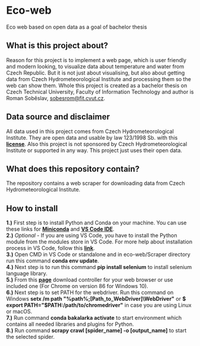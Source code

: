 # Eco-web
Eco web based on open data as a goal of bachelor thesis

## What is this project about?

Reason for this project is to implement a web page, which is user friendly and modern looking, to visualize data about temperature and water from Czech Republic.
But it is not just about visualising, but also about getting data from Czech Hydrometeorological Institute and processing them so the web can show them. Whole this project
is created as a bachelor thesis on Czech Technical University, Faculty of Information Technology and author is Roman Soběslav, <sobesrom@fit.cvut.cz>.

## Data source and disclaimer

All data used in this project comes from Czech Hydrometeorological Institute. They are open data and usable by law 123/1998 Sb. 
with this **[license](http://portal.chmi.cz/files/portal/docs/meteo/ok/denni_data/Podminky_uziti_udaju.pdf)**. Also this project is not sponsored by 
Czech Hydrometeorological Institute or supported in any way. This project just uses their open data.

## What does this repository contain?

The repository contains a web scraper for downloading data from Czech Hydrometeorological Institute.

## How to install
**1.)** First step is to install Python and Conda on your machine. You can use these links for **[Miniconda](https://docs.conda.io/en/latest/miniconda.html)** 
and **[VS Code IDE](https://code.visualstudio.com/)**.\
**2.)** *Optional* - If you are using VS Code, you have to install the Python module from the modules store in VS Code. For more help about installation process in VS Code,
follow this **[link](https://code.visualstudio.com/docs/python/python-tutorial)**.\
**3.)** Open CMD in VS Code or standalone and in eco-web/Scraper directory run this command **conda env update**.\
**4.)** Next step is to run this command **pip install selenium** to install selenium language library.\
**5.)** From this **[page](https://www.selenium.dev/documentation/en/webdriver/driver_requirements/#quick-reference)** download controller for your web browser or use included 
one (For Chrome on version 86 for Windows 10).\
**6.)** Next step is to set PATH for the webdriver. Run this command on Windows **setx /m path "%path%;[Path_to_WebDriver]\WebDriver"** or **$ export PATH="$PATH:/path/to/chromedriver"** 
in case you are using Linux or macOS.\
**7.)** Run command **conda bakalarka activate** to start environment which contains all needed libraries and plugins for Python.\
**8.)** Run command **scrapy crawl [spider_name] -o [output_name]** to start the selected spider.
